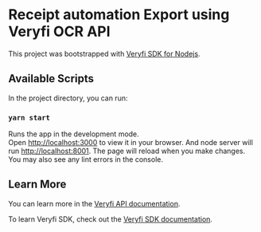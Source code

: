 # Receipt automation Export using Veryfi OCR API

This project was bootstrapped with [Veryfi SDK for Nodejs](https://github.com/veryfi/veryfi-nodejs).

## Available Scripts

In the project directory, you can run:

### `yarn start`

Runs the app in the development mode.\
Open [http://localhost:3000](http://localhost:3000) to view it in your browser.
And node server will run [http://localhost:8001](http://localhost:8001).
The page will reload when you make changes.\
You may also see any lint errors in the console.

## Learn More

You can learn more in the [Veryfi API documentation](https://hub.veryfi.com/api/docs/toc/?ref=footer).

To learn Veryfi SDK, check out the [Veryfi SDK documentation](https://github.com/veryfi).
